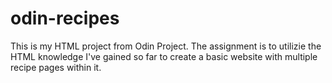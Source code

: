# odin-recipes
This is my HTML project from Odin Project.  The assignment is to utilizie the HTML knowledge I've gained so far to create a basic website with multiple recipe pages within it.